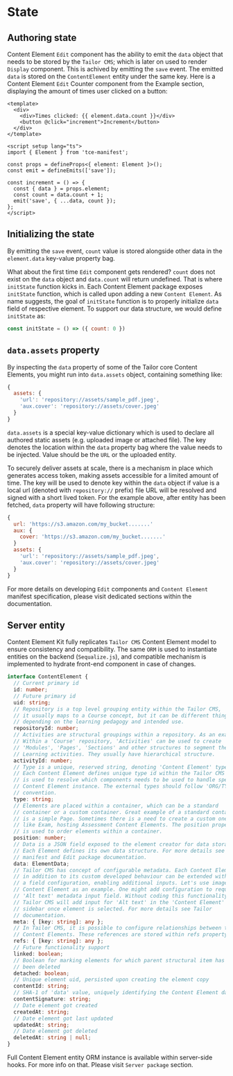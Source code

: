 # State

## Authoring state

Content Element `Edit` component has the ability to emit the `data` object
that needs to be stored by the `Tailor CMS`; which is later on used to render
`Display` component. This is achived by emitting the `save` event.
The emitted `data` is stored on the `ContentElement` entity under the
same key. Here is a Content Element `Edit` Counter component from the Example
section, displaying the amount of times user clicked on a button:

```vue
<template>
  <div>
    <div>Times clicked: {{ element.data.count }}</div>
    <button @click="increment">Increment</button>
  </div>
</template>

<script setup lang="ts">
import { Element } from 'tce-manifest';

const props = defineProps<{ element: Element }>();
const emit = defineEmits(['save']);

const increment = () => {
  const { data } = props.element;
  const count = data.count + 1;
  emit('save', { ...data, count });
};
</script>
```

## Initializing the state

By emitting the `save` event, `count` value is stored alongside other
data in the `element.data` key-value property bag.

What about the first time `Edit` component gets rendered? `count` does not exist
on the `data` object and `data.count` will return undefined. That is where
`initState` function kicks in. Each Content Element package exposes `initState`
function, which is called upon adding a new `Content Element`. As name suggests,
the goal of `initState` function is to properly initialize `data` field of
respective element. To support our data structure, we would define `initState`
as:

```js
const initState = () => ({ count: 0 })
```

## `data.assets` property

By inspecting the `data` property of some of the Tailor core Content Elements,
you might run into `data.assets` object, containing something like:

```js
{
  assets: {
    'url': 'repository://assets/sample_pdf.jpeg',
    'aux.cover': 'repository://assets/cover.jpeg'
  }
}
```

`data.assets` is a special key-value dictionary which is used to declare all
authored static assets (e.g. uploaded image or attached file). The key
denotes the location within the `data` property bag where the value needs to
be injected. Value should be the `URL` or the uploaded entity.

To securely deliver assets at scale, there is a mechanism in place which
generates access token, making assets accessible for a limited amount of time.
The key will be used to denote key within the `data` object if value is a
local url (denoted with `repository://` prefix) file URL will be resolved and
signed with a short lived token. For the example above, after entity has been
fetched, `data` property will have following structure:

```js
{
  url: 'https://s3.amazon.com/my_bucket.......'
  aux: {
    cover: 'https://s3.amazon.com/my_bucket.......'
  }
  assets: {
    'url': 'repository://assets/sample_pdf.jpeg',
    'aux.cover': 'repository://assets/cover.jpeg'
  }
}
```

For more details on developing `Edit` components and `Content Element` manifest
specification, please visit dedicated sections within the documentation.

## Server entity

Content Element Kit fully replicates `Tailor CMS` Content Element model to
ensure consistency and compatibility. The same `ORM` is used to instantiate
entities on the backend (`Sequalize.js`), and compatible mechanism is
implemented to hydrate front-end component in case of changes.

```ts
interface ContentElement {
  // Current primary id
  id: number;
  // Future primary id
  uid: string;
  // Repository is a top level grouping entity within the Tailor CMS,
  // it usually maps to a Course concept, but it can be different thing
  // depending on the learning pedagogy and intended use.
  repositoryId: number;
  // Activities are structural groupings within a repository. As an example,
  // Within a 'Course' repository, 'Activities' can be used to create
  // 'Modules', 'Pages', 'Sections' and other structures to segment the
  // Learning activities. They usually have hierarchical structure.
  activityId: number;
  // Type is a unique, reserved string, denoting 'Content Element' type id.
  // Each Content Element defines unique type id within the Tailor CMS which
  // is used to resolve which components needs to be used to handle specific
  // Content Element instance. The external types should follow 'ORG/TYPE'
  // convention.
  type: string;
  // Elements are placed within a container, which can be a standard
  // container or a custom container. Great example of a standard container
  // is a simple Page. Sometimes there is a need to create a custom one,
  // like Exam, hosting Assessment Content Elements. The position property
  // is used to order elements within a container.
  position: number;
  // Data is a JSON field exposed to the element creator for data storage.
  // Each Element defines its own data structure. For more details see
  // manifest and Edit package documentation.
  data: ElementData;
  // Tailor CMS has concept of configurable metadata. Each Content Element,
  // in addition to its custom developed behaviour can be extended with
  // a field configuration, enabling additional inputs. Let's use image
  // Content Element as an example. One might add configuration to require
  // 'Alt text' metadata input field. Without coding this functionality,
  // Tailor CMS will add input for 'Alt text' in the 'Content Element'
  // sidebar once element is selected. For more details see Tailor
  // documentation.
  meta: { [key: string]: any };
  // In Tailor CMS, it is possible to configure relationships between the
  // Content Elements. These references are stored within refs property.
  refs: { [key: string]: any };
  // Future functionality support
  linked: boolean;
  // Boolean for marking elements for which parent structural item has
  // been deleted
  detached: boolean;
  // Unique element uid, persisted upon creating the element copy
  contentId: string;
  // SHA-1 of 'data' value, uniquely identifying the Content Element data
  contentSignature: string;
  // Date element got created
  createdAt: string;
  // Date element got last updated
  updatedAt: string;
  // Date element got deleted
  deletedAt: string | null;
}
```

Full Content Element entity ORM instance is available within server-side hooks.
For more info on that. Please visit `Server package` section.
